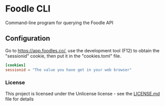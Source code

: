 # Foodle CLI

Command-line program for querying the Foodle API

## Configuration

Go to https://app.foodles.co/, use the development tool (F12) to obtain the "sessionid" cookie, then put it in the "cookies.toml" file.

```toml
[cookies]
sessionid = "The value you have get in your web browser"
```


### License

This project is licensed under the Unlicense license - see the [LICENSE.md](LICENSE.md) file for details